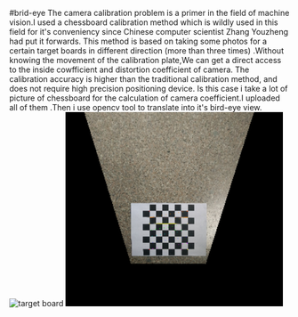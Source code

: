 #brid-eye 
The camera calibration problem is a primer in the field of machine vision.I used a chessboard calibration method which is wildly used in this field  for it's conveniency since Chinese computer scientist Zhang Youzheng had put it forwards.
This method is based on taking some photos for a certain target boards in different direction (more than three times) .Without knowing the movement of the calibration plate,We can get a direct access to the inside cowfficient and  distortion coefficient of camera. The calibration accuracy is higher than the traditional  calibration method, and does not require high precision positioning device. Is this case i take a lot of picture of chessboard for the calculation of camera coefficient.I uploaded all of them .Then i use opencv tool to translate into it's bird-eye view.
![target board](baoding.jpg "calibration")
![final reslut](brids-eye.jpg "eye")
